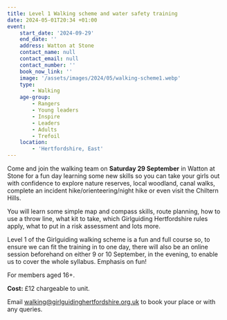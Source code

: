 ```yaml
---
title: Level 1 Walking scheme and water safety training
date: 2024-05-01T20:34 +01:00
event:
    start_date: '2024-09-29'
    end_date: ''
    address: Watton at Stone
    contact_name: null
    contact_email: null
    contact_number: ''
    book_now_link: ''
    image: '/assets/images/2024/05/walking-scheme1.webp'
    type:
        - Walking
    age-group:
        - Rangers
        - Young leaders
        - Inspire
        - Leaders
        - Adults
        - Trefoil
    location:
        - 'Hertfordshire, East'
---
```

Come and join the walking team on **Saturday 29 September** in Watton at Stone for a fun day learning some new skills so you can take your girls out with confidence to explore nature reserves, local woodland, canal walks, complete an incident hike/orienteering/night hike or even visit the Chiltern Hills.

You will learn some simple map and compass skills, route planning, how to use a throw line, what kit to take, which Girlguiding Hertfordshire rules apply, what to put in a risk assessment and lots more.

Level 1 of the Girlguiding walking scheme is a fun and full course so, to ensure we can fit the training in to one day, there will also be an online session beforehand on either 9 or 10 September, in the evening, to enable us to cover the whole syllabus. Emphasis on fun!

For members aged 16+.

**Cost:** £12 chargeable to unit.

Email <walking@girlguidinghertfordshire.org.uk> to book your place or with any queries.
